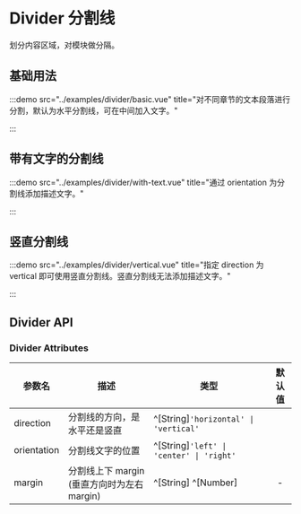 # Divider 分割线

划分内容区域，对模块做分隔。

## 基础用法

:::demo src="../examples/divider/basic.vue" title="对不同章节的文本段落进行分割，默认为水平分割线，可在中间加入文字。"

:::

## 带有文字的分割线

:::demo src="../examples/divider/with-text.vue" title="通过 orientation 为分割线添加描述文字。"

:::

## 竖直分割线

:::demo src="../examples/divider/vertical.vue" title="指定 direction 为 vertical 即可使用竖直分割线。竖直分割线无法添加描述文字。"

:::

## Divider API

### Divider Attributes

| 参数名 | 描述 | 类型 | 默认值 |
| ------ | ---- | ---- | :----: |
| direction | 分割线的方向，是水平还是竖直 | ^[String]`'horizontal' \| 'vertical'` | |
| orientation | 分割线文字的位置 | ^[String]`'left' \| 'center' \| 'right'` | |
| margin | 分割线上下 margin (垂直方向时为左右 margin) | ^[String] ^[Number] | - |
